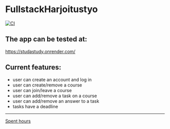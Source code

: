 # FullstackHarjoitustyo
[![CI](https://github.com/MatiasSinisalo/FullstackHarjoitustyo/actions/workflows/main.yml/badge.svg)](https://github.com/MatiasSinisalo/FullstackHarjoitustyo/actions/workflows/main.yml)

## The app can be tested at:  
https://studastudy.onrender.com/  

## Current features:  

- user can create an account and log in  
- user can create/remove a course
- user can join/leave a course
- user can add/remove a task on a course
- user can add/remove an answer to a task
- tasks have a deadline
------------ 
[Spent hours](https://docs.google.com/spreadsheets/d/1K9DqX2p2_PtSLL4t0_WbcCw9u_i5VYedNC6exk37Pj4/edit?usp=sharing)
